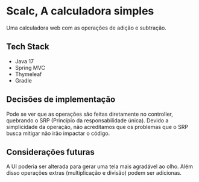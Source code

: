 # Scalc, A calculadora simples

Uma calculadora web com as operações de adição e subtração.


## Tech Stack

* Java 17
* Spring MVC
* Thymeleaf
* Gradle

## Decisões de implementação

Pode se ver que as operações são feitas diretamente no controller, quebrando o SRP (Princípio da responsabilidade única). Devido a simplicidade da operação, não acreditamos que os problemas que o SRP busca mitigar não irão impactar o código.

## Considerações futuras

A UI poderia ser alterada para gerar uma tela mais agradável ao olho. Além disso operações extras (multiplicação e divisão) podem ser adicionas.
